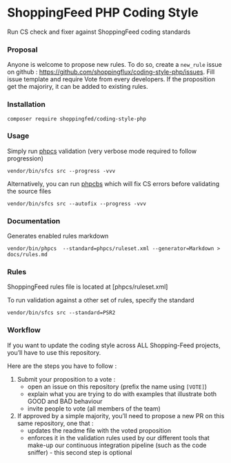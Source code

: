 # ShoppingFeed PHP Coding Style

Run CS check and fixer against ShoppingFeed coding standards

### Proposal

Anyone is welcome to propose new rules. To do so, create a `new_rule` issue on
github : https://github.com/shoppingflux/coding-style-php/issues.
Fill issue template and require Vote from every developers. If the proposition
get the majoriry, it can be added to existing rules.

### Installation

```
composer require shoppingfed/coding-style-php
```

### Usage

Simply run [phpcs](https://github.com/squizlabs/PHP_CodeSniffer) validation (very verbose mode required to follow progression)

```
vendor/bin/sfcs src --progress -vvv
```

Alternatively, you can run [phpcbs](https://github.com/squizlabs/PHP_CodeSniffer/wiki/Fixing-Errors-Automatically) which will fix CS errors before validating the source files

```
vendor/bin/sfcs src --autofix --progress -vvv
```

### Documentation

Generates enabled rules markdown

```
vendor/bin/phpcs  --standard=phpcs/ruleset.xml --generator=Markdown > docs/rules.md
```

### Rules

ShoppingFeed rules file is located at [phpcs/ruleset.xml]

To run validation against a other set of rules, specify the standard

```
vendor/bin/sfcs src --standard=PSR2
```

### Workflow

If you want to update the coding style across ALL Shopping-Feed projects, you’ll have to use this repository.

Here are the steps you have to follow : 

 1. Submit your proposition to a vote : 
    - open an issue on this repository (prefix the name using `[VOTE]`)
    - explain what you are trying to do with examples that illustrate both GOOD and BAD behaviour
    - invite people to vote (all members of the team)
 2. If approved by a simple majority, you’ll need to propose a new PR on this same repository, one that : 
    - updates the readme file with the voted proposition
    - enforces it in the validation rules used by our different tools that make-up our continuous integration pipeline (such as the code sniffer) - this second step is optional
